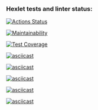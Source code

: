### Hexlet tests and linter status:
[![Actions Status](https://github.com/kristinafrdx/frontend-project-44/workflows/hexlet-check/badge.svg)](https://github.com/kristinafrdx/frontend-project-44/actions)

[![Maintainability](https://api.codeclimate.com/v1/badges/c830eb4e2a27c353949e/maintainability)](https://codeclimate.com/github/kristinafrdx/frontend-project-44/maintainability)

[![Test Coverage](https://api.codeclimate.com/v1/badges/c830eb4e2a27c353949e/test_coverage)](https://codeclimate.com/github/kristinafrdx/frontend-project-44/test_coverage)

[![asciicast](https://asciinema.org/a/hNQl0cciQx5hE4sgqMAaaZcxF.svg)](https://asciinema.org/a/hNQl0cciQx5hE4sgqMAaaZcxF)

[![asciicast](https://asciinema.org/a/tvJDvk1fnbqoLRVq3cCfnAKcY.svg)](https://asciinema.org/a/tvJDvk1fnbqoLRVq3cCfnAKcY)

[![asciicast](https://asciinema.org/a/4NFRlfXawalJM1Ad8gcKeLuxF.svg)](https://asciinema.org/a/4NFRlfXawalJM1Ad8gcKeLuxF)

[![asciicast](https://asciinema.org/a/4NfRYLWMt6BCPjaiwAa4EX4eN.svg)](https://asciinema.org/a/4NfRYLWMt6BCPjaiwAa4EX4eN)

[![asciicast](https://asciinema.org/a/lAWCgGDjf0a1J6pwYLxXaVaWu.svg)](https://asciinema.org/a/lAWCgGDjf0a1J6pwYLxXaVaWu)